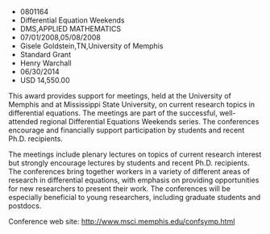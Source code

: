 
* 0801164
* Differential Equation Weekends
* DMS,APPLIED MATHEMATICS
* 07/01/2008,05/08/2008
* Gisele Goldstein,TN,University of Memphis
* Standard Grant
* Henry Warchall
* 06/30/2014
* USD 14,550.00

This award provides support for meetings, held at the University of Memphis and
at Mississippi State University, on current research topics in differential
equations. The meetings are part of the successful, well-attended regional
Differential Equations Weekends series. The conferences encourage and
financially support participation by students and recent Ph.D. recipients.

The meetings include plenary lectures on topics of current research interest but
strongly encourage lectures by students and recent Ph.D. recipients. The
conferences bring together workers in a variety of different areas of research
in differential equations, with emphasis on providing opportunities for new
researchers to present their work. The conferences will be especially beneficial
to young researchers, including graduate students and postdocs.

Conference web site: http://www.msci.memphis.edu/confsymp.html
